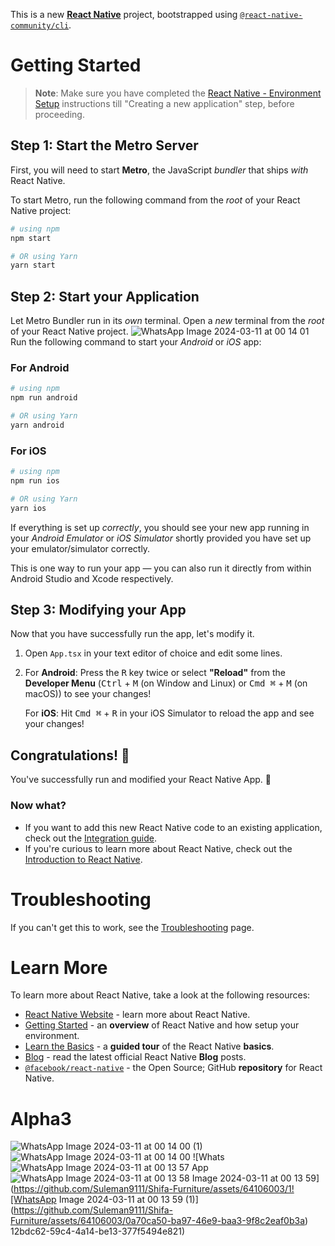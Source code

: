 This is a new [**React Native**](https://reactnative.dev) project, bootstrapped using [`@react-native-community/cli`](https://github.com/react-native-community/cli).

# Getting Started

>**Note**: Make sure you have completed the [React Native - Environment Setup](https://reactnative.dev/docs/environment-setup) instructions till "Creating a new application" step, before proceeding.

## Step 1: Start the Metro Server

First, you will need to start **Metro**, the JavaScript _bundler_ that ships _with_ React Native.

To start Metro, run the following command from the _root_ of your React Native project:

```bash
# using npm
npm start

# OR using Yarn
yarn start
```

## Step 2: Start your Application

Let Metro Bundler run in its _own_ terminal. Open a _new_ terminal from the _root_ of your React Native project. ![WhatsApp Image 2024-03-11 at 00 14 01](https://github.com/Suleman9111/Shifa-Furniture/assets/64106003/186c9914-4c2f-48f7-a128-16e84e0efc44)
Run the following command to start your _Android_ or _iOS_ app:

### For Android

```bash
# using npm
npm run android

# OR using Yarn
yarn android
```

### For iOS

```bash
# using npm
npm run ios

# OR using Yarn
yarn ios
```

If everything is set up _correctly_, you should see your new app running in your _Android Emulator_ or _iOS Simulator_ shortly provided you have set up your emulator/simulator correctly.

This is one way to run your app — you can also run it directly from within Android Studio and Xcode respectively.

## Step 3: Modifying your App

Now that you have successfully run the app, let's modify it.

1. Open `App.tsx` in your text editor of choice and edit some lines.
2. For **Android**: Press the <kbd>R</kbd> key twice or select **"Reload"** from the **Developer Menu** (<kbd>Ctrl</kbd> + <kbd>M</kbd> (on Window and Linux) or <kbd>Cmd ⌘</kbd> + <kbd>M</kbd> (on macOS)) to see your changes!

   For **iOS**: Hit <kbd>Cmd ⌘</kbd> + <kbd>R</kbd> in your iOS Simulator to reload the app and see your changes!

## Congratulations! :tada:

You've successfully run and modified your React Native App. :partying_face:

### Now what?

- If you want to add this new React Native code to an existing application, check out the [Integration guide](https://reactnative.dev/docs/integration-with-existing-apps).
- If you're curious to learn more about React Native, check out the [Introduction to React Native](https://reactnative.dev/docs/getting-started).

# Troubleshooting

If you can't get this to work, see the [Troubleshooting](https://reactnative.dev/docs/troubleshooting) page.

# Learn More

To learn more about React Native, take a look at the following resources:

- [React Native Website](https://reactnative.dev) - learn more about React Native.
- [Getting Started](https://reactnative.dev/docs/environment-setup) - an **overview** of React Native and how setup your environment.
- [Learn the Basics](https://reactnative.dev/docs/getting-started) - a **guided tour** of the React Native **basics**.
- [Blog](https://reactnative.dev/blog) - read the latest official React Native **Blog** posts.
- [`@facebook/react-native`](https://github.com/facebook/react-native) - the Open Source; GitHub **repository** for React Native.
# Alpha3
![WhatsApp Image 2024-03-11 at 00 14 00 (1)](https://github.com/Suleman9111/Shifa-Furniture/assets/64106003/c3126468-ad61-41da-a98d-a264c82a7c7e)
![WhatsApp Image 2024-03-11 at 00 14 00](https://github.com/Suleman9111/Shifa-Furniture/assets/64106003/7996acaa-0bac-4f5e-a019-3ed26d57dd79)
![Whats![WhatsApp Image 2024-03-11 at 00 13 57](https://github.com/Suleman9111/Shifa-Furniture/assets/64106003/bcb14058-b35f-423f-873d-0ec09c39c690)
App ![WhatsApp Image 2024-03-11 at 00 13 58](https://github.com/Suleman9111/Shifa-Furniture/assets/64106003/9f037a58-030e-4ddc-9130-5962d93445a2)
Image 2024-03-11 at 00 13 59](https://github.com/Suleman9111/Shifa-Furniture/assets/64106003/1![WhatsApp Image 2024-03-11 at 00 13 59 (1)](https://github.com/Suleman9111/Shifa-Furniture/assets/64106003/0a70ca50-ba97-46e9-baa3-9f8c2eaf0b3a)
12bdc62-59c4-4a14-be13-377f5494e821)
